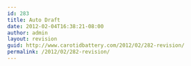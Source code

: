 ```yaml
---
id: 283
title: Auto Draft
date: 2012-02-04T16:38:21-08:00
author: admin
layout: revision
guid: http://www.carotidbattery.com/2012/02/282-revision/
permalink: /2012/02/282-revision/
---
```

